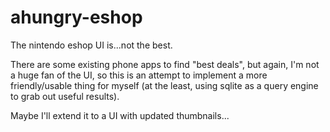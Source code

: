 # ahungry-eshop

The nintendo eshop UI is...not the best.

There are some existing phone apps to find "best deals", but again,
I'm not a huge fan of the UI, so this is an attempt to implement a
more friendly/usable thing for myself (at the least, using sqlite as a
query engine to grab out useful results).

Maybe I'll extend it to a UI with updated thumbnails...
